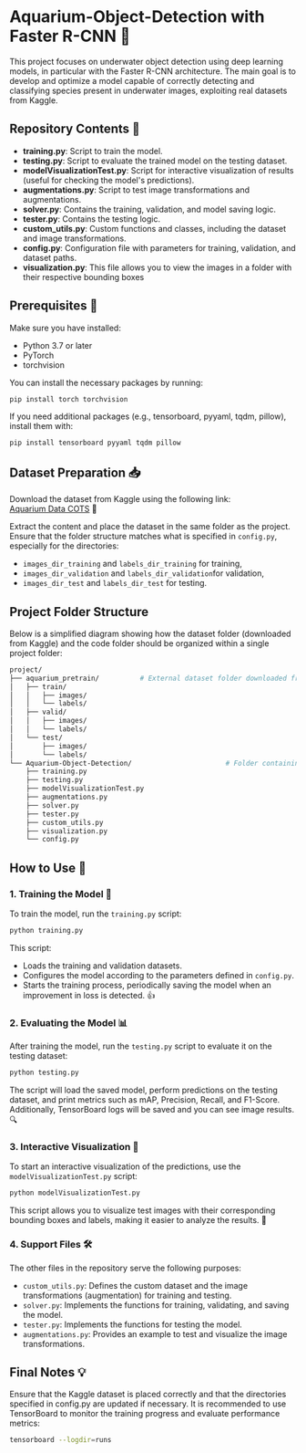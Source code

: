 # Aquarium-Object-Detection with Faster R-CNN 🚀
This project focuses on underwater object detection using deep learning models, in particular with the Faster R-CNN architecture. The main goal is to develop and optimize a model capable of correctly detecting and classifying species present in underwater images, exploiting real datasets from Kaggle.

## Repository Contents 📂

- **training.py**: Script to train the model.
- **testing.py**: Script to evaluate the trained model on the testing dataset.
- **modelVisualizationTest.py**: Script for interactive visualization of results (useful for checking the model's predictions).
- **augmentations.py**: Script to test image transformations and augmentations.
- **solver.py**: Contains the training, validation, and model saving logic.
- **tester.py**: Contains the testing logic.
- **custom_utils.py**: Custom functions and classes, including the dataset and image transformations.
- **config.py**: Configuration file with parameters for training, validation, and dataset paths.
- **visualization.py**: This file allows you to view the images in a folder with their respective bounding boxes

## Prerequisites 🔧

Make sure you have installed:

- Python 3.7 or later
- PyTorch
- torchvision

You can install the necessary packages by running:

```bash
pip install torch torchvision
```

If you need additional packages (e.g., tensorboard, pyyaml, tqdm, pillow), install them with:
```bash
pip install tensorboard pyyaml tqdm pillow
```
## Dataset Preparation 📥

Download the dataset from Kaggle using the following link:  
[Aquarium Data COTS](https://www.kaggle.com/datasets/slavkoprytula/aquarium-data-cots/data) 🐠

Extract the content and place the dataset in the same folder as the project. Ensure that the folder structure matches what is specified in `config.py`, especially for the directories:
- `images_dir_training` and `labels_dir_training` for training,
- `images_dir_validation` and `labels_dir_validation`for validation,
- `images_dir_test` and `labels_dir_test` for testing.

## Project Folder Structure
Below is a simplified diagram showing how the dataset folder (downloaded from Kaggle) and the code folder should be organized within a single project folder:
```bash
project/
├── aquarium_pretrain/          # External dataset folder downloaded from Kaggle
│   ├── train/
│   │   ├── images/
│   │   └── labels/
│   ├── valid/
│   │   ├── images/
│   │   └── labels/
│   └── test/
│       ├── images/
│       └── labels/
└── Aquarium-Object-Detection/                       # Folder containing all our code files
    ├── training.py
    ├── testing.py
    ├── modelVisualizationTest.py
    ├── augmentations.py
    ├── solver.py
    ├── tester.py
    ├── custom_utils.py
    ├── visualization.py
    └── config.py
```

## How to Use 📝

### 1. Training the Model 💪

To train the model, run the `training.py` script:

```bash
python training.py
```
This script:
- Loads the training and validation datasets.
- Configures the model according to the parameters defined in `config.py`.
- Starts the training process, periodically saving the model when an improvement in loss is detected. 👍

### 2. Evaluating the Model 📊
After training the model, run the `testing.py` script to evaluate it on the testing dataset:
```bash
python testing.py
```
The script will load the saved model, perform predictions on the testing dataset, and print metrics such as mAP, Precision, Recall, and F1-Score. Additionally, TensorBoard logs will be saved and you can see image results. 🔍

### 3. Interactive Visualization 👀
To start an interactive visualization of the predictions, use the `modelVisualizationTest.py` script:
```bash
python modelVisualizationTest.py
```
This script allows you to visualize test images with their corresponding bounding boxes and labels, making it easier to analyze the results. 🐠

### 4. Support Files 🛠️
The other files in the repository serve the following purposes:

- `custom_utils.py`: Defines the custom dataset and the image transformations (augmentation) for training and testing.
- `solver.py`: Implements the functions for training, validating, and saving the model.
- `tester.py`: Implements the functions for testing the model.
- `augmentations.py`: Provides an example to test and visualize the image transformations.

## Final Notes 💡
Ensure that the Kaggle dataset is placed correctly and that the directories specified in config.py are updated if necessary.
It is recommended to use TensorBoard to monitor the training progress and evaluate performance metrics:
```bash
tensorboard --logdir=runs
```




